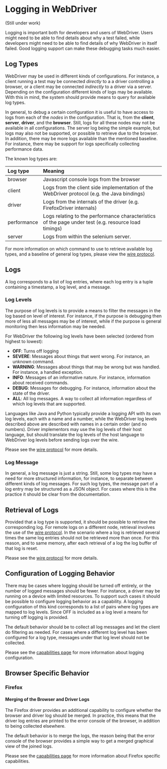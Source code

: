 # Logging in WebDriver #
(Still under work)

Logging is important both for developers and users of WebDriver. Users might need to be able to find details about why a test failed, while developers might need to be able to find details of why WebDriver in itself failed. Good logging support can make these debugging tasks much easier.

## Log Types ##

WebDriver may be used in different kinds of configurations. For instance, a client running a test may be connected _directly_ to a a driver controlling a browser, or a client may be connected _indirectly_ to a driver via a server. Depending on the configuration different kinds of logs may be available. With this in mind, the system should provide means to query for available log types.

In general, to debug a certain configuration it is useful to have access to logs from each of the _nodes_ in the configuration. That is, from the **client**, **server**, **driver**, and the **browser**. Still, logs for all these nodes may not be available in all configurations. The server log being the simple example, but logs may also not be supported, or possible to retrieve due to the browser. In addition, there may be more logs available than the mentioned baseline. For instance, there may be support for logs specifically collecting performance data.

The known log types are:

| **Log type**    | **Meaning** |
|:----------------|:------------|
| browser         | Javascript console logs from the browser |
| client            | Logs from the client side implementation of the WebDriver protocol (e.g. the Java bindings) |
| driver            | Logs from the internals of the driver (e.g. FirefoxDriver internals) |
| performance     | Logs relating to the performance characteristics of the page under test (e.g. resource load timings) |
| server           | Logs from within the selenium server. |

For more information on which command to use to retrieve available log types, and a baseline of general log types, please view the [wire protocol](JsonWireProtocol.md).


## Logs ##

A log corresponds to a list of log entries, where each log entry is a tuple containing a timestamp, a log level, and a message.

### Log Levels ###

The purpose of log levels is to provide a means to filter the messages in the log based on level of interest. For instance, if the purpose is debugging then more of less all messages may be of interest, while if the purpose is general monitoring then less information may be needed.

For WebDriver the following log levels have been selected (ordered from highest to lowest):

  * **OFF**: Turns off logging
  * **SEVERE**: Messages about things that went wrong. For instance, an unknown command.
  * **WARNING**: Messages about things that may be wrong but was handled.  For instance, a handled exception.
  * **INFO**: Messages of an informative nature. For instance, information    about received commands.
  * **DEBUG**: Messages for debugging. For instance, information about the state of the driver.
  * **ALL**: All log messages. A way to collect all information regardless   of which log levels that are supported.

Languages like Java and Python typically provide a logging API with its own log levels, each with a name and a number, while the WebDriver log levels described above are described with names in a certain order (and no numbers). Driver implementors may use the log levels of their host language, but should translate the log levels of the host language to WebDriver log levels before sending logs over the wire.

Please see the [wire protocol](JsonWireProtocol.md) for more details.

### Log Message ###

In general, a log message is just a string. Still, some log types may have a need for more structured information, for instance, to separate between different kinds of log messages. For such log types, the message part of a log entry may be structured as a JSON object. For cases where this is the practice it should be clear from the documentation.

## Retrieval of Logs ##

Provided that a log type is supported, it should be possible to retrieve the corresponding log. For remote logs on a different node, retrieval involves the use of the [wire protocol](JsonWireProtocol.md). In the scenario where a log is retrieved several times the same log entries should not be retrieved more than once. For this reason, and to same memory, after each retrieval of a log the log buffer of that log is reset.

Please see the [wire protocol](JsonWireProtocol.md) for more details.

## Configuration of Logging Behavior ##

There may be cases where logging should be turned off entirely, or the number of logged messages should be fewer. For instance, a driver may be running on a device with limited resources. To support such cases it should be possible to configure logging behavior as a capability. A logging configuration of this kind corresponds to a list of pairs where log types are mapped to log levels. Since OFF is included as a log level a means for turning off logging is provided.

The default behavior should be to collect all log messages and let the client do filtering as needed. For cases where a different log level has been configured for a log type, messages under that log level should not be collected.

Please see the [capabilities page](DesiredCapabilities.md) for more information about logging configuration.

## Browser Specific Behavior ##

### Firefox ###

#### Merging of the Browser and Driver Logs ####
The Firefox driver provides an additional capability to configure whether the browser and driver log should be merged. In practice, this means that the driver log entries are printed to the error console of the browser, in addition to being collected elsewhere.

The default behavior is to merge the logs, the reason being that the error console of the browser provides a simple way to get a merged graphical view of the joined logs.

Please see the [capabilities page](DesiredCapabilities.md) for more information about Firefox specific capabilities.